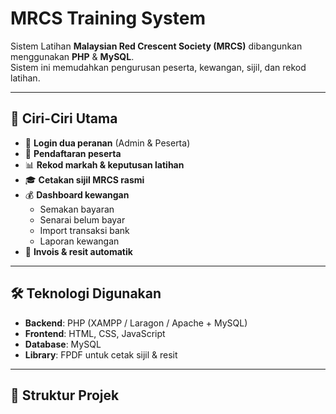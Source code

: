 # MRCS Training System

Sistem Latihan **Malaysian Red Crescent Society (MRCS)** dibangunkan menggunakan **PHP** & **MySQL**.  
Sistem ini memudahkan pengurusan peserta, kewangan, sijil, dan rekod latihan.

---

## 🚀 Ciri-Ciri Utama
- 🔑 **Login dua peranan** (Admin & Peserta)
- 📝 **Pendaftaran peserta**
- 📊 **Rekod markah & keputusan latihan**
- 🎓 **Cetakan sijil MRCS rasmi**
- 💰 **Dashboard kewangan**
  - Semakan bayaran
  - Senarai belum bayar
  - Import transaksi bank
  - Laporan kewangan
- 🧾 **Invois & resit automatik**

---

## 🛠️ Teknologi Digunakan
- **Backend**: PHP (XAMPP / Laragon / Apache + MySQL)
- **Frontend**: HTML, CSS, JavaScript
- **Database**: MySQL
- **Library**: FPDF untuk cetak sijil & resit

---

## 📂 Struktur Projek

